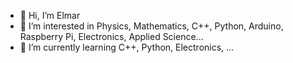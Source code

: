 - 👋 Hi, I’m Elmar
- 👀 I’m interested in Physics, Mathematics, C++, Python, Arduino, Raspberry Pi, Electronics, Applied Science...
- 🌱 I’m currently learning C++, Python, Electronics, ...

<!---
ElmarUhl/ElmarUhl is a ✨ special ✨ repository because its `README.md` (this file) appears on your GitHub profile.
You can click the Preview link to take a look at your changes.
--->
